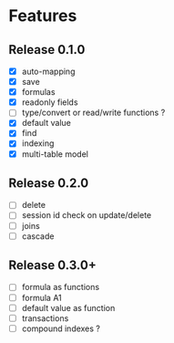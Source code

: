 # Features

## Release 0.1.0

- [x] auto-mapping
- [x] save
- [x] formulas
- [x] readonly fields
- [ ] type/convert or read/write functions ?
- [x] default value
- [x] find
- [x] indexing
- [x] multi-table model

## Release 0.2.0

- [ ] delete
- [ ] session id check on update/delete
- [ ] joins
- [ ] cascade

## Release 0.3.0+

- [ ] formula as functions
- [ ] formula A1
- [ ] default value as function
- [ ] transactions
- [ ] compound indexes ?
